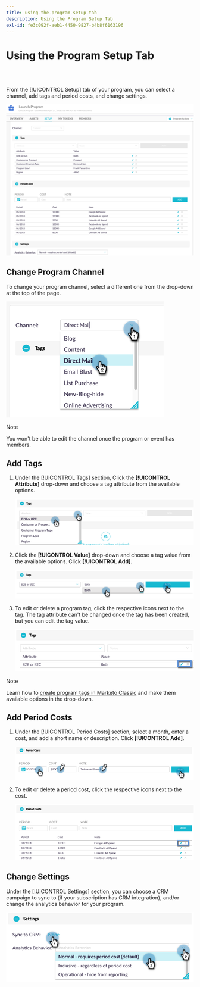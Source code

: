 ```yaml
---
title: using-the-program-setup-tab
description: Using the Program Setup Tab
exl-id: fe3c092f-aeb1-4450-9827-b4b8f6163196
---
```

# Using the Program Setup Tab

<br>&nbsp;

From the [!UICONTROL Setup] tab of your program, you can select a channel, add tags and period costs, and change settings.

   ![Image One](/help/sky/assets/programs/using-the-program-setup-tab/using-the-program-setup-tab-1.png)

## Change Program Channel

To change your program channel, select a different one from the drop-down at the top of the page.

   ![Image Two](/help/sky/assets/programs/using-the-program-setup-tab/using-the-program-setup-tab-2.png)

>[!NOTE]
>
>You won't be able to edit the channel once the program or event has members.

## Add Tags

1. Under the [!UICONTROL Tags] section, Click the **[!UICONTROL Attribute]** drop-down and choose a tag attribute from the available options.

   ![Image Three](/help/sky/assets/programs/using-the-program-setup-tab/using-the-program-setup-tab-3.png)

1. Click the **[!UICONTROL Value]** drop-down and choose a tag value from the available options. Click **[!UICONTROL Add]**.

   ![Image Four](/help/sky/assets/programs/using-the-program-setup-tab/using-the-program-setup-tab-4.png)

1. To edit or delete a program tag, click the respective icons next to the tag. The tag attribute can't be changed once the tag has been created, but you can edit the tag value.

   ![Image Five](/help/sky/assets/programs/using-the-program-setup-tab/using-the-program-setup-tab-5.png)

>[!NOTE]
>
>Learn how to [create program tags in Marketo Classic](https://docs.marketo.com/display/public/DOCS/Create+a+New+Program+Tag+and+Tag+Values) and make them available options in the drop-down.

## Add Period Costs

1. Under the [!UICONTROL Period Costs] section, select a month, enter a cost, and add a short name or description. Click **[!UICONTROL Add]**.

   ![Image Six](/help/sky/assets/programs/using-the-program-setup-tab/using-the-program-setup-tab-6.png)

1. To edit or delete a period cost, click the respective icons next to the cost.

   ![Image Seven](/help/sky/assets/programs/using-the-program-setup-tab/using-the-program-setup-tab-7.png)

## Change Settings

Under the [!UICONTROL Settings] section, you can choose a CRM campaign to sync to (if your subscription has CRM integration), and/or change the analytics behavior for your program.

   ![Image Eight](/help/sky/assets/programs/using-the-program-setup-tab/using-the-program-setup-tab-8.png)
